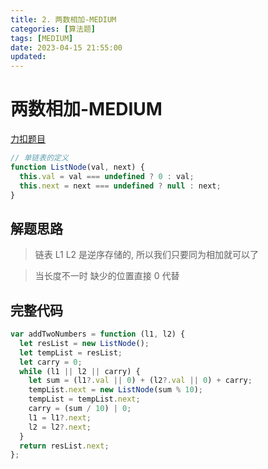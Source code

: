 ```yaml
---
title: 2. 两数相加-MEDIUM
categories: [算法题]
tags: [MEDIUM]
date: 2023-04-15 21:55:00
updated:
---
```


# 两数相加-MEDIUM

[力扣题目](https://leetcode.cn/problems/add-two-numbers/)

```javascript
// 单链表的定义
function ListNode(val, next) {
  this.val = val === undefined ? 0 : val;
  this.next = next === undefined ? null : next;
}
```

## 解题思路

> 链表 L1 L2 是逆序存储的, 所以我们只要同为相加就可以了

> 当长度不一时 缺少的位置直接 0 代替

## 完整代码

```javascript
var addTwoNumbers = function (l1, l2) {
  let resList = new ListNode();
  let tempList = resList;
  let carry = 0;
  while (l1 || l2 || carry) {
    let sum = (l1?.val || 0) + (l2?.val || 0) + carry;
    tempList.next = new ListNode(sum % 10);
    tempList = tempList.next;
    carry = (sum / 10) | 0;
    l1 = l1?.next;
    l2 = l2?.next;
  }
  return resList.next;
};
```
